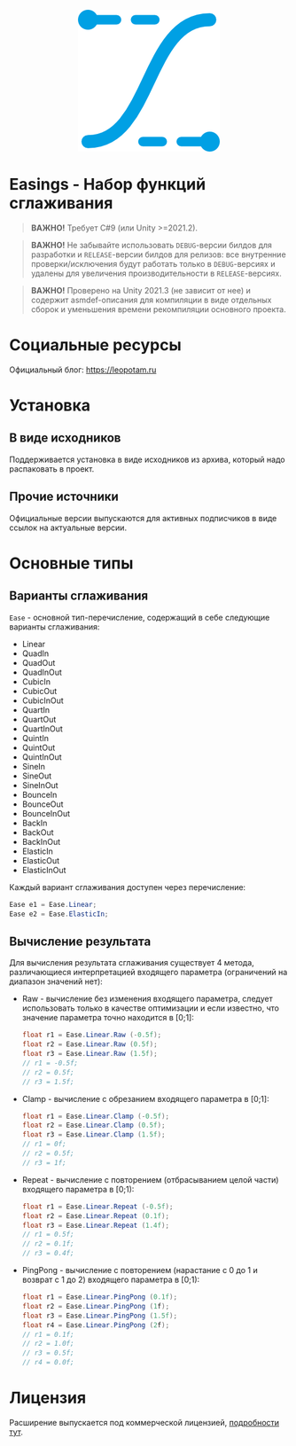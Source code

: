 <p align="center">
    <img src="./logo.png" alt="Logo">
</p>

# Easings - Набор функций сглаживания

> **ВАЖНО!** Требует C#9 (или Unity >=2021.2).

> **ВАЖНО!** Не забывайте использовать `DEBUG`-версии билдов для разработки и `RELEASE`-версии билдов для релизов: все внутренние проверки/исключения будут работать только в `DEBUG`-версиях и удалены для увеличения производительности в `RELEASE`-версиях.

> **ВАЖНО!** Проверено на Unity 2021.3 (не зависит от нее) и содержит asmdef-описания для компиляции в виде отдельных сборок и уменьшения времени рекомпиляции основного проекта.


# Социальные ресурсы
Официальный блог: https://leopotam.ru


# Установка


## В виде исходников
Поддерживается установка в виде исходников из архива, который надо распаковать в проект.


## Прочие источники
Официальные версии выпускаются для активных подписчиков в виде ссылок на актуальные версии.


# Основные типы

## Варианты сглаживания
`Ease` - основной тип-перечисление, содержащий в себе следующие варианты сглаживания:
* Linear
* QuadIn
* QuadOut
* QuadInOut
* CubicIn
* CubicOut
* CubicInOut
* QuartIn
* QuartOut
* QuartInOut
* QuintIn
* QuintOut
* QuintInOut
* SineIn
* SineOut
* SineInOut
* BounceIn
* BounceOut
* BounceInOut
* BackIn
* BackOut
* BackInOut
* ElasticIn
* ElasticOut
* ElasticInOut

Каждый вариант сглаживания доступен через перечисление:
```c#
Ease e1 = Ease.Linear;
Ease e2 = Ease.ElasticIn;
```

## Вычисление результата
Для вычисления результата сглаживания существует 4 метода, различающиеся интерпретацией входящего параметра (ограничений на диапазон значений нет):
* Raw - вычисление без изменения входящего параметра, следует использовать только в качестве оптимизации и если известно, что значение параметра точно находится в [0;1]:
    ```c#
    float r1 = Ease.Linear.Raw (-0.5f);
    float r2 = Ease.Linear.Raw (0.5f);
    float r3 = Ease.Linear.Raw (1.5f);
    // r1 = -0.5f;
    // r2 = 0.5f;
    // r3 = 1.5f;
    ```
* Clamp - вычисление с обрезанием входящего параметра в [0;1]:
    ```c#
    float r1 = Ease.Linear.Clamp (-0.5f);
    float r2 = Ease.Linear.Clamp (0.5f);
    float r3 = Ease.Linear.Clamp (1.5f);
    // r1 = 0f;
    // r2 = 0.5f;
    // r3 = 1f;
    ```
* Repeat - вычисление с повторением (отбрасыванием целой части) входящего параметра в [0;1):
    ```c#
    float r1 = Ease.Linear.Repeat (-0.5f);
    float r2 = Ease.Linear.Repeat (0.1f);
    float r3 = Ease.Linear.Repeat (1.4f);
    // r1 = 0.5f;
    // r2 = 0.1f;
    // r3 = 0.4f;
    ```
* PingPong - вычисление с повторением (нарастание с 0 до 1 и возврат с 1 до 2) входящего параметра в [0;1):
    ```c#
    float r1 = Ease.Linear.PingPong (0.1f);
    float r2 = Ease.Linear.PingPong (1f);
    float r3 = Ease.Linear.PingPong (1.5f);
    float r4 = Ease.Linear.PingPong (2f);
    // r1 = 0.1f;
    // r2 = 1.0f;
    // r3 = 0.5f;
    // r4 = 0.0f;
    ```


# Лицензия
Расширение выпускается под коммерческой лицензией, [подробности тут](./LICENSE.md).
